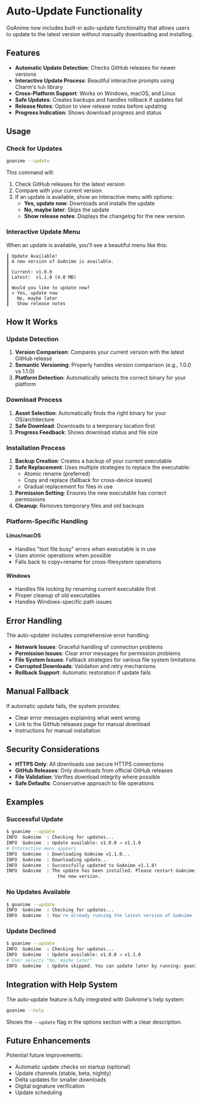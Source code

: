 # Auto-Update Functionality

GoAnime now includes built-in auto-update functionality that allows users to
update to the latest version without manually downloading and installing.

## Features

- **Automatic Update Detection**: Checks GitHub releases for newer versions
- **Interactive Update Process**: Beautiful interactive prompts using Charm's
  `huh` library
- **Cross-Platform Support**: Works on Windows, macOS, and Linux
- **Safe Updates**: Creates backups and handles rollback if updates fail
- **Release Notes**: Option to view release notes before updating
- **Progress Indication**: Shows download progress and status

## Usage

### Check for Updates

```bash
goanime --update
```

This command will:

1. Check GitHub releases for the latest version
2. Compare with your current version
3. If an update is available, show an interactive menu with options:
   - **Yes, update now**: Downloads and installs the update
   - **No, maybe later**: Skips the update
   - **Show release notes**: Displays the changelog for the new version

### Interactive Update Menu

When an update is available, you'll see a beautiful menu like this:

```text
┃ Update Available!
┃ A new version of GoAnime is available.
┃
┃ Current: v1.0.0
┃ Latest:  v1.1.0 (4.0 MB)
┃
┃ Would you like to update now?
┃ > Yes, update now
┃   No, maybe later
┃   Show release notes
```

## How It Works

### Update Detection

1. **Version Comparison**: Compares your current version with the latest GitHub release
2. **Semantic Versioning**: Properly handles version comparison (e.g., 1.0.0 vs 1.1.0)
3. **Platform Detection**: Automatically selects the correct binary for your platform

### Download Process

1. **Asset Selection**: Automatically finds the right binary for your OS/architecture
2. **Safe Download**: Downloads to a temporary location first
3. **Progress Feedback**: Shows download status and file size

### Installation Process

1. **Backup Creation**: Creates a backup of your current executable
2. **Safe Replacement**: Uses multiple strategies to replace the executable:
   - Atomic rename (preferred)
   - Copy and replace (fallback for cross-device issues)
   - Gradual replacement for files in use
3. **Permission Setting**: Ensures the new executable has correct permissions
4. **Cleanup**: Removes temporary files and old backups

### Platform-Specific Handling

#### Linux/macOS

- Handles "text file busy" errors when executable is in use
- Uses atomic operations when possible
- Falls back to copy+rename for cross-filesystem operations

#### Windows

- Handles file locking by renaming current executable first
- Proper cleanup of old executables
- Handles Windows-specific path issues

## Error Handling

The auto-updater includes comprehensive error handling:

- **Network Issues**: Graceful handling of connection problems
- **Permission Issues**: Clear error messages for permission problems
- **File System Issues**: Fallback strategies for various file system limitations
- **Corrupted Downloads**: Validation and retry mechanisms
- **Rollback Support**: Automatic restoration if update fails

## Manual Fallback

If automatic update fails, the system provides:

- Clear error messages explaining what went wrong
- Link to the GitHub releases page for manual download
- Instructions for manual installation

## Security Considerations

- **HTTPS Only**: All downloads use secure HTTPS connections
- **GitHub Releases**: Only downloads from official GitHub releases
- **File Validation**: Verifies download integrity where possible
- **Safe Defaults**: Conservative approach to file operations

## Examples

### Successful Update

```bash
$ goanime --update
INFO  GoAnime  : Checking for updates...
INFO  GoAnime  : Update available: v1.0.0 → v1.1.0
# Interactive menu appears
INFO  GoAnime  : Downloading GoAnime v1.1.0...
INFO  GoAnime  : Downloading update...
INFO  GoAnime  : Successfully updated to GoAnime v1.1.0!
INFO  GoAnime  : The update has been installed. Please restart GoAnime to use
                   the new version.
```

### No Updates Available

```bash
$ goanime --update
INFO  GoAnime  : Checking for updates...
INFO  GoAnime  : You're already running the latest version of GoAnime (v1.1.0)!
```

### Update Declined

```bash
$ goanime --update
INFO  GoAnime  : Checking for updates...
INFO  GoAnime  : Update available: v1.0.0 → v1.1.0
# User selects "No, maybe later"
INFO  GoAnime  : Update skipped. You can update later by running: goanime --update
```

## Integration with Help System

The auto-update feature is fully integrated with GoAnime's help system:

```bash
goanime --help
```

Shows the `--update` flag in the options section with a clear description.

## Future Enhancements

Potential future improvements:

- Automatic update checks on startup (optional)
- Update channels (stable, beta, nightly)
- Delta updates for smaller downloads
- Digital signature verification
- Update scheduling
